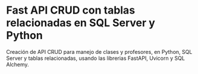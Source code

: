 # Fast API CRUD con tablas relacionadas en SQL Server y Python
Creación de API CRUD para manejo de clases y profesores, en Python, SQL Server y tablas relacionadas, usando las librerias FastAPI, Uvicorn y SQL Alchemy.

